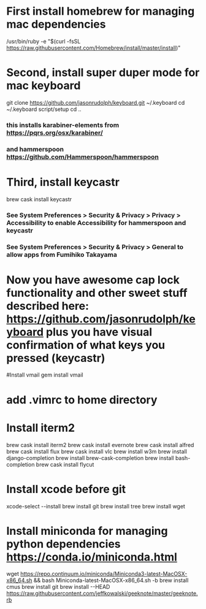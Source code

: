 # First install homebrew for managing mac dependencies
/usr/bin/ruby -e "$(curl -fsSL https://raw.githubusercontent.com/Homebrew/install/master/install)"

# Second, install super duper mode for mac keyboard
git clone https://github.com/jasonrudolph/keyboard.git ~/.keyboard
cd ~/.keyboard
script/setup
cd ..
### this installs karabiner-elements from https://pqrs.org/osx/karabiner/ 
### and hammerspoon https://github.com/Hammerspoon/hammerspoon

# Third, install keycastr
brew cask install keycastr

### See System Preferences > Security & Privacy > Privacy > Accessibility to enable Accessibility for hammerspoon and keycastr
### See System Preferences > Security & Privacy > General to allow apps from Fumihiko Takayama 

# Now you have awesome cap lock functionality and other sweet stuff described here: https://github.com/jasonrudolph/keyboard plus you have visual confirmation of what keys you pressed (keycastr)

#Install vmail
gem install vmail
# add .vimrc to home directory

# Install iterm2
brew cask install iterm2
brew cask install evernote
brew cask install alfred
brew cask install flux
brew cask install vlc
brew install w3m
brew install django-completion
brew install brew-cask-completion
brew install bash-completion
brew cask install flycut
# Install xcode before git
xcode-select --install
brew install git
brew install tree
brew install wget
# Install miniconda for managing python dependencies https://conda.io/miniconda.html
wget https://repo.continuum.io/miniconda/Miniconda3-latest-MacOSX-x86_64.sh && bash Miniconda-latest-MacOSX-x86_64.sh -b
brew install cmus
brew install git
brew install --HEAD https://raw.githubusercontent.com/jeffkowalski/geeknote/master/geeknote.rb
